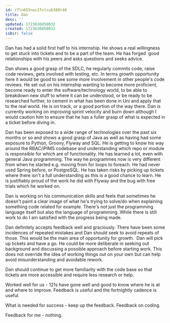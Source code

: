 ```yaml
---
id: r7ln055nuc2fxlcub380t40
title: Dan
desc: ''
updated: 1723636850032
created: 1723636850032
isDir: false
---
```

Dan has had a solid first half to his internship. He shows a real willingness to get stuck into tickets and to be a part of the team. He has forged  good relationships with his peers and asks questions and seeks advice.

  

Dan shows a good grasp of the SDLC, he regularly commits code, raise code reviews, gets involved with testing, etc. In terms growth opportunity here it would be good to see some more involvement in other people's code reviews. He set out on his internship wanting to become more proficient, become ready to enter the software/technology world, to be able to breakdown new stuff to where it can be understood, or be ready to be researched further, to cement in what has been done in Uni and apply that to the real world. He is on track, or a good portion of the way there. Dan is currently working on improving sprint velocity and burn down although I would caution him to ensure that he has a fuller grasp of what is expected in a ticket before diving in.

  

Dan has been exposed to a wide range of technologies over the past six months or so and shows a good grasp of Java as well as having had some exposure to Python, Groovy, Flyway and SQL. He is getting to know his way around the RBAC/iPIMS codebase and understanding which repo or module is responsible for which are of functionality. He has learned a lot, even with general Java programming. The way he programmes now is very different from when he started e.g. moving from for loops to foreach. He had never used Spring before, or PostgreSQL. He has taken risks by picking up tickets where there isn't a full understanding as this is a good chance to learn. He is justifiably proud of the work he did with Flyway and the bug with free trials which he worked on.

  

Dan is working on his communication skills and feels that sometimes he doesn't paint a clear image of what he's trying to solve/do when explaining something code related for example. There's not just the programming language itself but also the language of programming. While there is still work to do I am satisfied with the progress being made.

  

Dan definitely accepts feedback well and graciously. There have been some incidences of repeated mistakes and Dan should seek to avoid repeats of those. This would be the main area of opportunity for growth.  Dan will pick up tickets and have a go. He could be more deliberate in seeking out background and discussing a possible approach before starting work. This does not override the idea of working things out on your own but can help avoid misunderstanding and avoidable rework.

  

Dan should continue to get more familiarity with the code base so that tickets are more accessible and require less research or help.

  

Worked well for us - 121s have gone well and good to know where he is at and where to improve. Feedback is useful and the fortnightly cadence is useful.

  

What is needed for success - keep up the feedback. Feedback on coding.

  

Feedback for me - nothing.